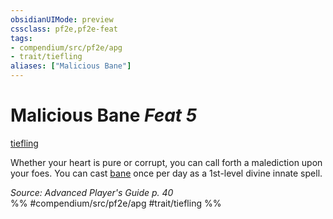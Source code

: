 ```yaml
---
obsidianUIMode: preview
cssclass: pf2e,pf2e-feat
tags:
- compendium/src/pf2e/apg
- trait/tiefling
aliases: ["Malicious Bane"]
---
```

# Malicious Bane  *Feat 5*  
[tiefling](../../Rules/traits/tiefling-b1.md)  


Whether your heart is pure or corrupt, you can call forth a malediction upon your foes. You can cast [bane](../spells/bane.md) once per day as a 1st-level divine innate spell.

*Source: Advanced Player's Guide p. 40*  
%% #compendium/src/pf2e/apg #trait/tiefling %%